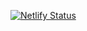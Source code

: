 [![Netlify Status](https://api.netlify.com/api/v1/badges/7d78adf0-953e-42cc-834c-19d67cf7b40f/deploy-status)](https://app.netlify.com/sites/lbol-logs/deploys)